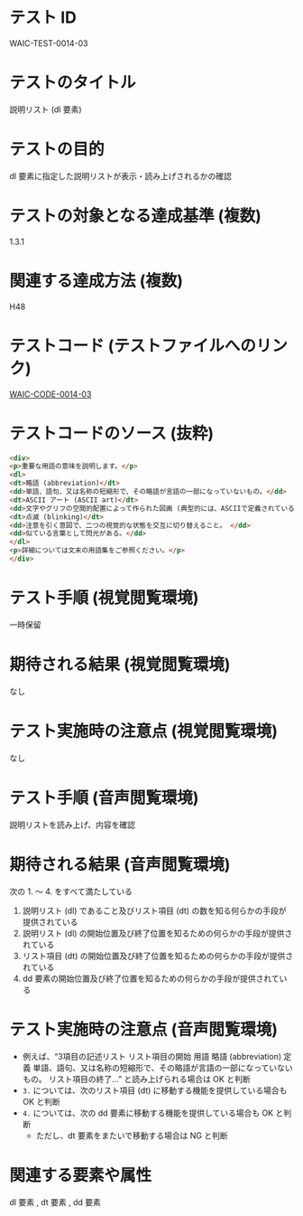 # テスト ID

WAIC-TEST-0014-03

# テストのタイトル

説明リスト (dl 要素)

# テストの目的

dl 要素に指定した説明リストが表示・読み上げされるかの確認

# テストの対象となる達成基準 (複数)

1.3.1

# 関連する達成方法 (複数)

H48

# テストコード (テストファイルへのリンク)

[WAIC-CODE-0014-03](https://waic.github.io/as_test/WAIC-CODE/WAIC-CODE-0014-03.html)

# テストコードのソース (抜粋)

```html
<div>
<p>重要な用語の意味を説明します。</p>
<dl>
<dt>略語 (abbreviation)</dt>
<dd>単語、語句、又は名称の短縮形で、その略語が言語の一部になっていないもの。</dd>
<dt>ASCII アート (ASCII art)</dt>
<dd>文字やグリフの空間的配置によって作られた図画 (典型的には、ASCIIで定義されている95の印字可能文字から作られる)。 </dd>
<dt>点滅 (blinking)</dt>
<dd>注意を引く意図で、二つの視覚的な状態を交互に切り替えること。 </dd>
<dd>似ている言葉として閃光がある。</dd>
</dl>
<p>詳細については文末の用語集をご参照ください。</p>
</div>

```

# テスト手順 (視覚閲覧環境)

一時保留

# 期待される結果 (視覚閲覧環境)

なし

# テスト実施時の注意点 (視覚閲覧環境)

なし

# テスト手順 (音声閲覧環境)

説明リストを読み上げ、内容を確認

# 期待される結果 (音声閲覧環境)

次の 1. 〜 4. をすべて満たしている

1. 説明リスト (dl) であること及びリスト項目 (dt) の数を知る何らかの手段が提供されている
2. 説明リスト (dl) の開始位置及び終了位置を知るための何らかの手段が提供されている
3. リスト項目 (dt) の開始位置及び終了位置を知るための何らかの手段が提供されている
4. dd 要素の開始位置及び終了位置を知るための何らかの手段が提供されている

# テスト実施時の注意点 (音声閲覧環境)

- 例えば、“3項目の記述リスト リスト項目の開始 用語 略語 (abbreviation) 定義 単語、語句、又は名称の短縮形で、その略語が言語の一部になっていないもの。 リスト項目の終了…” と読み上げられる場合は OK と判断
- `3.` については、次のリスト項目 (dt) に移動する機能を提供している場合も OK と判断
- `4.` については、次の dd 要素に移動する機能を提供している場合も OK と判断
  - ただし、dt 要素をまたいで移動する場合は NG と判断

# 関連する要素や属性

dl 要素 , dt 要素 , dd 要素
